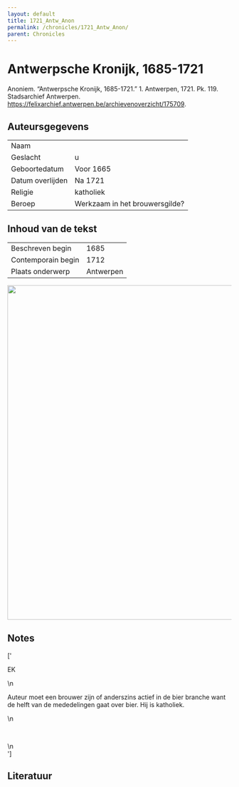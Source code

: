 ```yaml
---
layout: default
title: 1721_Antw_Anon
permalink: /chronicles/1721_Antw_Anon/
parent: Chronicles
--- 
```



# Antwerpsche Kronijk, 1685-1721 

Anoniem. “Antwerpsche Kronijk, 1685-1721.” 1. Antwerpen, 1721. Pk. 119. Stadsarchief Antwerpen. https://felixarchief.antwerpen.be/archievenoverzicht/175709. 

## Auteursgegevens 

| | | 
| --------------- | --------------- | 
| Naam |   | 
| Geslacht | u | 
 | Geboortedatum | Voor 1665 | 
| Datum overlijden | Na 1721 | 
| Religie | katholiek | 
| Beroep | Werkzaam in het brouwersgilde? | 

## Inhoud van de tekst 

| | | 
| --------------- | --------------- | 
| Beschreven begin | 1685 | 
| Contemporain begin | 1712 | 
| Plaats onderwerp | Antwerpen | 

[<img src="..\..\barplots_chronicles\1721_Antw_Anon.jpg" width="750"/>](..\..\barplots_chronicles\1721_Antw_Anon.jpg) 

## Notes 

['<div data-schema-version="8"><p>EK </p>\n<p>Auteur moet een brouwer zijn of anderszins actief in de bier branche want de helft van de mededelingen gaat over bier. Hij is katholiek. </p>\n<p>&nbsp;</p>\n</div>'] 

## Literatuur 

